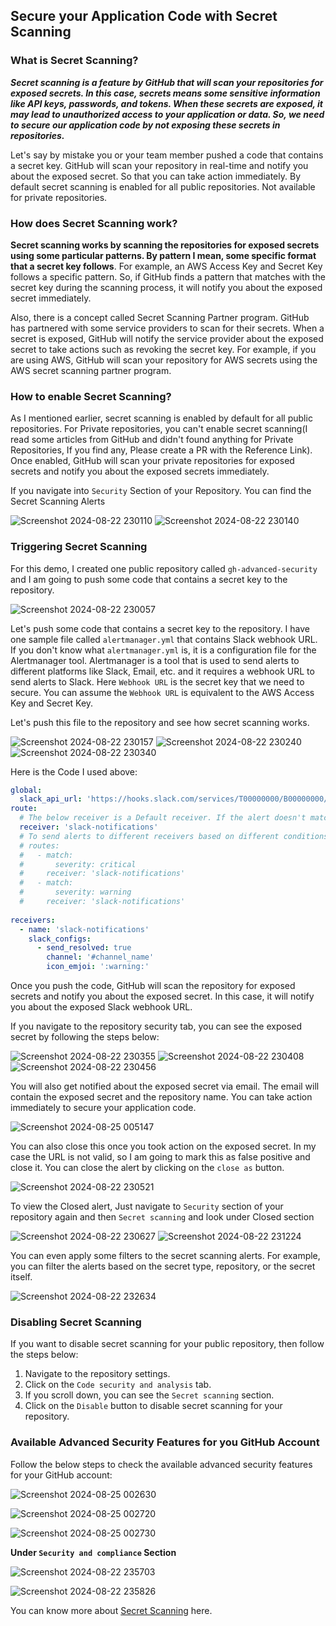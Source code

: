## Secure your Application Code with Secret Scanning

### What is Secret Scanning?

***Secret scanning is a feature by GitHub that will scan your repositories for exposed secrets. In this case, secrets means some sensitive information like API keys, passwords, and tokens. When these secrets are exposed, it may lead to unauthorized access to your application or data. So, we need to secure our application code by not exposing these secrets in repositories.***

Let's say by mistake you or your team member pushed a code that contains a secret key. GitHub will scan your repository in real-time and notify you about the exposed secret. So that you can take action immediately. By default secret scanning is enabled for all public repositories. Not available for private repositories.

### How does Secret Scanning work?

**Secret scanning works by scanning the repositories for exposed secrets using some particular patterns. By pattern I mean, some specific format that a secret key follows**. For example, an AWS Access Key and Secret Key follows a specific pattern. So, if GitHub finds a pattern that matches with the secret key during the scanning process, it will notify you about the exposed secret immediately.<br>

Also, there is a concept called Secret Scanning Partner program. GitHub has partnered with some service providers to scan for their secrets. When a secret is exposed, GitHub will notify the service provider about the exposed secret to take actions such as revoking the secret key. For example, if you are using AWS, GitHub will scan your repository for AWS secrets using the AWS secret scanning partner program.

### How to enable Secret Scanning?

As I mentioned earlier, secret scanning is enabled by default for all public repositories. For Private repositories, you can't enable secret scanning(I read some articles from GitHub and didn't found anything for Private Repositories, If you find any, Please create a PR with the Reference Link). Once enabled, GitHub will scan your private repositories for exposed secrets and notify you about the exposed secrets immediately.

If you navigate into `Security` Section of your Repository. You can find the Secret Scanning Alerts

![Screenshot 2024-08-22 230110](https://github.com/user-attachments/assets/11298df8-b212-40ee-bad9-6a3a7ae367da)
![Screenshot 2024-08-22 230140](https://github.com/user-attachments/assets/5449a1a6-fd62-49be-bf9d-9857b0d83018)


### Triggering Secret Scanning

For this demo, I created one public repository called `gh-advanced-security` and I am going to push some code that contains a secret key to the repository.<br>

![Screenshot 2024-08-22 230057](https://github.com/user-attachments/assets/50221d4e-ad4c-408e-8e0a-816a53b679b0)

Let's push some code that contains a secret key to the repository. I have one sample file called `alertmanager.yml` that contains Slack webhook URL. If you don't know what `alertmanager.yml` is, it is a configuration file for the Alertmanager tool. Alertmanager is a tool that is used to send alerts to different platforms like Slack, Email, etc. and it requires a webhook URL to send alerts to Slack. Here `Webhook URL` is the secret key that we need to secure. You can assume the `Webhook URL` is equivalent to the AWS Access Key and Secret Key.

Let's push this file to the repository and see how secret scanning works.

![Screenshot 2024-08-22 230157](https://github.com/user-attachments/assets/f50ba4e8-6112-4af2-8db0-ab102b654e57)
![Screenshot 2024-08-22 230240](https://github.com/user-attachments/assets/888131e0-2734-4386-a6a9-c0b2d4083696)
![Screenshot 2024-08-22 230340](https://github.com/user-attachments/assets/b233dc70-35a1-4b4a-b509-c046ac4645d8)

Here is the Code I used above:

```yaml
global:
  slack_api_url: 'https://hooks.slack.com/services/T00000000/B00000000/XXXXXXXXXXXXXXXXXXXXXXXX'
route:
  # The below receiver is a Default receiver. If the alert doesn't match any of the receivers in routes section, It will send the alert to the default receiver.
  receiver: 'slack-notifications'
  # To send alerts to different receivers based on different conditions, We can use the "routes" section.
  # routes:
  #   - match:
  #       severity: critical
  #     receiver: 'slack-notifications'
  #   - match:
  #       severity: warning
  #     receiver: 'slack-notifications'
  
receivers:
  - name: 'slack-notifications'
    slack_configs:
      - send_resolved: true
        channel: '#channel_name'
        icon_emjoi: ':warning:'
```

Once you push the code, GitHub will scan the repository for exposed secrets and notify you about the exposed secret. In this case, it will notify you about the exposed Slack webhook URL.<br>

If you navigate to the repository security tab, you can see the exposed secret by following the steps below:

![Screenshot 2024-08-22 230355](https://github.com/user-attachments/assets/1e8d41f9-50a7-468d-a72f-344a1075727d)
![Screenshot 2024-08-22 230408](https://github.com/user-attachments/assets/0ff7063a-9357-4500-a61e-82e1a4d8b540)
![Screenshot 2024-08-22 230456](https://github.com/user-attachments/assets/be423eee-50e2-49ef-abea-4c5d28c9399a)

You will also get notified about the exposed secret via email. The email will contain the exposed secret and the repository name. You can take action immediately to secure your application code.

![Screenshot 2024-08-25 005147](https://github.com/user-attachments/assets/950db284-0104-466a-9688-a5fd9536dd10)

You can also close this once you took action on the exposed secret. In my case the URL is not valid, so I am going to mark this as false positive and close it. You can close the alert by clicking on the `close as` button.

![Screenshot 2024-08-22 230521](https://github.com/user-attachments/assets/207ec88a-0ae1-4d29-a05f-19f43aa3b562)

To view the Closed alert, Just navigate to `Security` section of your repository again and then `Secret scanning` and look under Closed section

![Screenshot 2024-08-22 230627](https://github.com/user-attachments/assets/2b33027a-0772-4ae6-b545-4be56fc011b2)
![Screenshot 2024-08-22 231224](https://github.com/user-attachments/assets/145d3fb0-4898-4adc-8af5-5985fec09941)

You can even apply some filters to the secret scanning alerts. For example, you can filter the alerts based on the secret type, repository, or the secret itself.

![Screenshot 2024-08-22 232634](https://github.com/user-attachments/assets/d8e5dde1-8b81-4747-b677-9a2b05369507)

### Disabling Secret Scanning

If you want to disable secret scanning for your public repository, then follow the steps below:

1. Navigate to the repository settings.
2. Click on the `Code security and analysis` tab.
3. If you scroll down, you can see the `Secret scanning` section.
4. Click on the `Disable` button to disable secret scanning for your repository.

### Available Advanced Security Features for you GitHub Account

Follow the below steps to check the available advanced security features for your GitHub account:

![Screenshot 2024-08-25 002630](https://github.com/user-attachments/assets/bf34bb66-0af9-4970-853b-48ec13d8fa01)

![Screenshot 2024-08-25 002720](https://github.com/user-attachments/assets/feaf5821-400f-44e7-badc-09a101901f1e)

![Screenshot 2024-08-25 002730](https://github.com/user-attachments/assets/9c5a8f22-0c42-461d-a09e-62e7ee076bb9)

**Under `Security and compliance` Section**

![Screenshot 2024-08-22 235703](https://github.com/user-attachments/assets/c7c1c71a-a7ce-40f1-b9e6-a86a4ef91785)

![Screenshot 2024-08-22 235826](https://github.com/user-attachments/assets/1efc47ef-5365-4fda-ac8d-6178b3fe5dd2)


You can know more about [Secret Scanning](https://docs.github.com/en/code-security/secret-security/about-secret-scanning) here.
